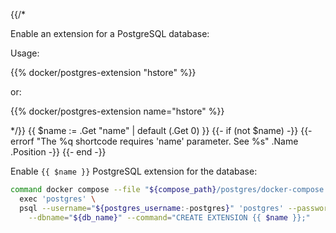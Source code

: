 {{/*

Enable an extension for a PostgreSQL database:

Usage:

{{% docker/postgres-extension "hstore" %}}

or:

{{% docker/postgres-extension name="hstore" %}}

*/}}
{{ $name := .Get "name" | default (.Get 0) }}
{{- if (not $name) -}}
  {{-
    errorf
    "The %q shortcode requires 'name' parameter. See %s"
    .Name .Position
  -}}
{{- end -}}

Enable `{{ $name }}` PostgreSQL extension for the database:

```bash
command docker compose --file "${compose_path}/postgres/docker-compose.yml" \
  exec 'postgres' \
  psql --username="${postgres_username:-postgres}" 'postgres' --password \
    --dbname="${db_name}" --command="CREATE EXTENSION {{ $name }};"
```
